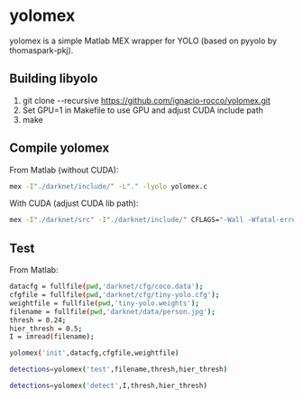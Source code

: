# yolomex
yolomex is a simple Matlab MEX wrapper for YOLO (based on pyyolo by thomaspark-pkj).

## Building libyolo
1. git clone --recursive https://github.com/ignacio-rocco/yolomex.git
2. Set GPU=1 in Makefile to use GPU and adjust CUDA include path
3. make

## Compile yolomex
From Matlab (without CUDA): 
```bash
mex -I"./darknet/include/" -L"." -lyolo yolomex.c
```
With CUDA (adjust CUDA lib path):
```bash
mex -I"./darknet/src" -I"./darknet/include/" CFLAGS="-Wall -Wfatal-errors -Wno-unused-result -fPIC" -L"." -lyolo -L"/usr/local/cuda-7.0/lib64" -lcudart -lcublas -lcurand yolomex.c
```

## Test
From Matlab: 
```bash
datacfg = fullfile(pwd,'darknet/cfg/coco.data');
cfgfile = fullfile(pwd,'darknet/cfg/tiny-yolo.cfg');
weightfile = fullfile(pwd,'tiny-yolo.weights');
filename = fullfile(pwd,'darknet/data/person.jpg');
thresh = 0.24;
hier_thresh = 0.5;
I = imread(filename);

yolomex('init',datacfg,cfgfile,weightfile)

detections=yolomex('test',filename,thresh,hier_thresh)    

detections=yolomex('detect',I,thresh,hier_thresh)  
```

